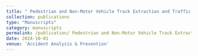 ```yaml
---
title: " Pedestrian and Non-Motor Vehicle Track Extraction and Traffic Characteristics Analysis at Intersection"
collection: publications
type: "Manuscripts"
category: manuscripts
permalink: /publication/ Pedestrian and Non-Motor Vehicle Track Extraction and Traffic Characteristics Analysis at Intersection
date: 2024-10-01
venue: 'Accident Analysis & Prevention'
---
```

